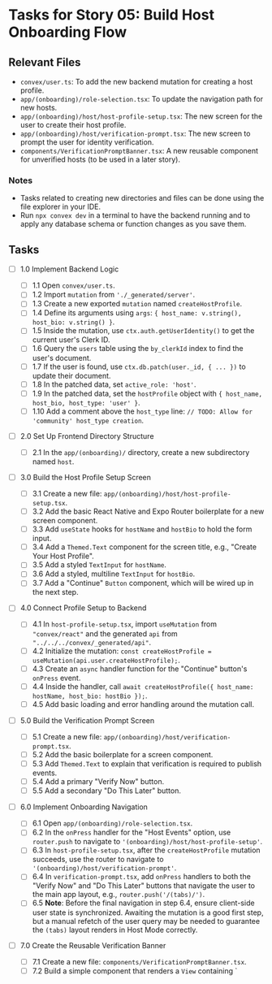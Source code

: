 # Tasks for Story 05: Build Host Onboarding Flow

## Relevant Files

- `convex/user.ts`: To add the new backend mutation for creating a host profile.
- `app/(onboarding)/role-selection.tsx`: To update the navigation path for new hosts.
- `app/(onboarding)/host/host-profile-setup.tsx`: The new screen for the user to create their host profile.
- `app/(onboarding)/host/verification-prompt.tsx`: The new screen to prompt the user for identity verification.
- `components/VerificationPromptBanner.tsx`: A new reusable component for unverified hosts (to be used in a later story).

### Notes

- Tasks related to creating new directories and files can be done using the file explorer in your IDE.
- Run `npx convex dev` in a terminal to have the backend running and to apply any database schema or function changes as you save them.

## Tasks

- [ ] 1.0 Implement Backend Logic

  - [ ] 1.1 Open `convex/user.ts`.
  - [ ] 1.2 Import `mutation` from `'./_generated/server'`.
  - [ ] 1.3 Create a new exported `mutation` named `createHostProfile`.
  - [ ] 1.4 Define its arguments using `args`: `{ host_name: v.string(), host_bio: v.string() }`.
  - [ ] 1.5 Inside the mutation, use `ctx.auth.getUserIdentity()` to get the current user's Clerk ID.
  - [ ] 1.6 Query the `users` table using the `by_clerkId` index to find the user's document.
  - [ ] 1.7 If the user is found, use `ctx.db.patch(user._id, { ... })` to update their document.
  - [ ] 1.8 In the patched data, set `active_role: 'host'`.
  - [ ] 1.9 In the patched data, set the `hostProfile` object with `{ host_name, host_bio, host_type: 'user' }`.
  - [ ] 1.10 Add a comment above the `host_type` line: `// TODO: Allow for 'community' host_type creation`.

- [ ] 2.0 Set Up Frontend Directory Structure

  - [ ] 2.1 In the `app/(onboarding)/` directory, create a new subdirectory named `host`.

- [ ] 3.0 Build the Host Profile Setup Screen

  - [ ] 3.1 Create a new file: `app/(onboarding)/host/host-profile-setup.tsx`.
  - [ ] 3.2 Add the basic React Native and Expo Router boilerplate for a new screen component.
  - [ ] 3.3 Add `useState` hooks for `hostName` and `hostBio` to hold the form input.
  - [ ] 3.4 Add a `Themed.Text` component for the screen title, e.g., "Create Your Host Profile".
  - [ ] 3.5 Add a styled `TextInput` for `hostName`.
  - [ ] 3.6 Add a styled, multiline `TextInput` for `hostBio`.
  - [ ] 3.7 Add a "Continue" `Button` component, which will be wired up in the next step.

- [ ] 4.0 Connect Profile Setup to Backend

  - [ ] 4.1 In `host-profile-setup.tsx`, import `useMutation` from `"convex/react"` and the generated `api` from `"../../../convex/_generated/api"`.
  - [ ] 4.2 Initialize the mutation: `const createHostProfile = useMutation(api.user.createHostProfile);`.
  - [ ] 4.3 Create an `async` handler function for the "Continue" button's `onPress` event.
  - [ ] 4.4 Inside the handler, call `await createHostProfile({ host_name: hostName, host_bio: hostBio });`.
  - [ ] 4.5 Add basic loading and error handling around the mutation call.

- [ ] 5.0 Build the Verification Prompt Screen

  - [ ] 5.1 Create a new file: `app/(onboarding)/host/verification-prompt.tsx`.
  - [ ] 5.2 Add the basic boilerplate for a screen component.
  - [ ] 5.3 Add `Themed.Text` to explain that verification is required to publish events.
  - [ ] 5.4 Add a primary "Verify Now" button.
  - [ ] 5.5 Add a secondary "Do This Later" button.

- [ ] 6.0 Implement Onboarding Navigation

  - [ ] 6.1 Open `app/(onboarding)/role-selection.tsx`.
  - [ ] 6.2 In the `onPress` handler for the "Host Events" option, use `router.push` to navigate to `'(onboarding)/host/host-profile-setup'`.
  - [ ] 6.3 In `host-profile-setup.tsx`, after the `createHostProfile` mutation succeeds, use the router to navigate to `'(onboarding)/host/verification-prompt'`.
  - [ ] 6.4 In `verification-prompt.tsx`, add `onPress` handlers to both the "Verify Now" and "Do This Later" buttons that navigate the user to the main app layout, e.g., `router.push('/(tabs)/')`.
  - [ ] 6.5 **Note**: Before the final navigation in step 6.4, ensure client-side user state is synchronized. Awaiting the mutation is a good first step, but a manual refetch of the user query may be needed to guarantee the `(tabs)` layout renders in Host Mode correctly.

- [ ] 7.0 Create the Reusable Verification Banner
  - [ ] 7.1 Create a new file: `components/VerificationPromptBanner.tsx`.
  - [ ] 7.2 Build a simple component that renders a `View` containing `
